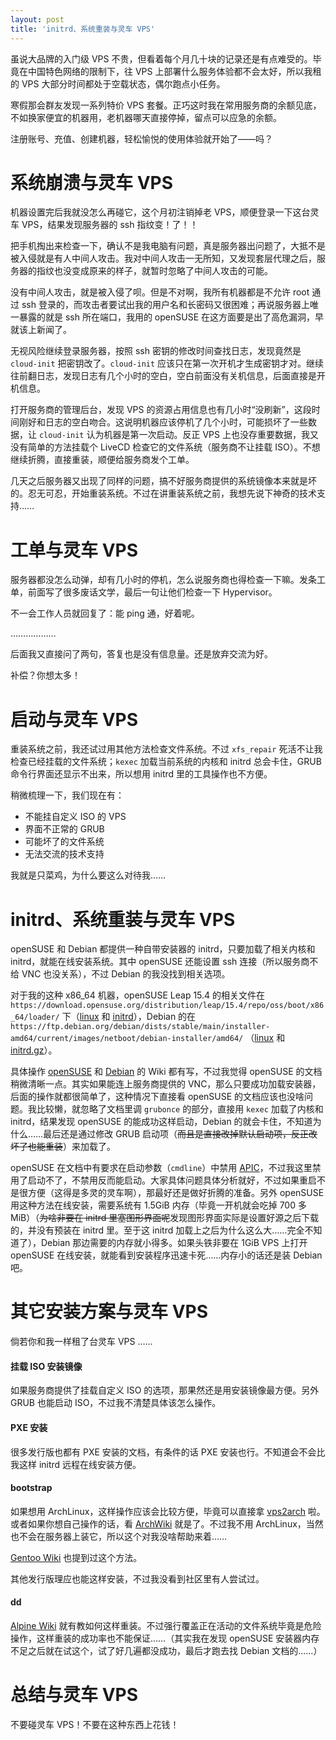 ```yaml
---
layout: post
title: 'initrd、系统重装与灵车 VPS'
---
```

虽说大品牌的入门级 VPS 不贵，但看着每个月几十块的记录还是有点难受的。毕竟在中国特色网络的限制下，往 VPS 上部署什么服务体验都不会太好，所以我租的 VPS 大部分时间都处于空载状态，偶尔跑点小任务。

寒假那会群友发现一系列特价 VPS 套餐。正巧这时我在常用服务商的余额见底，不如换家便宜的机器用，老机器哪天直接停掉，留点可以应急的余额。

注册账号、充值、创建机器，轻松愉悦的使用体验就开始了——吗？

# 系统崩溃与灵车 VPS

机器设置完后我就没怎么再碰它，这个月初注销掉老 VPS，顺便登录一下这台灵车 VPS，结果发现服务器的 ssh 指纹变！了！！

把手机掏出来检查一下，确认不是我电脑有问题，真是服务器出问题了，大抵不是被入侵就是有人中间人攻击。我对中间人攻击一无所知，又发现套层代理之后，服务器的指纹也没变成原来的样子，就暂时忽略了中间人攻击的可能。

没有中间人攻击，就是被入侵了呗。但是不对啊，我所有机器都是不允许 root 通过 ssh 登录的，而攻击者要试出我的用户名和长密码又很困难；再说服务器上唯一暴露的就是 ssh 所在端口，我用的 openSUSE 在这方面要是出了高危漏洞，早就该上新闻了。

无视风险继续登录服务器，按照 ssh 密钥的修改时间查找日志，发现竟然是 `cloud-init` 把密钥改了。`cloud-init` 应该只在第一次开机才生成密钥才对。继续往前翻日志，发现日志有几个小时的空白，空白前面没有关机信息，后面直接是开机信息。

打开服务商的管理后台，发现 VPS 的资源占用信息也有几小时“没刷新”，这段时间刚好和日志的空白吻合。这说明机器应该停机了几个小时，可能损坏了一些数据，让 `cloud-init` 认为机器是第一次启动。反正 VPS 上也没存重要数据，我又没有简单的方法挂载个 LiveCD 检查它的文件系统（服务商不让挂载 ISO）。不想继续折腾，直接重装，顺便给服务商发个工单。

几天之后服务器又出现了同样的问题，搞不好服务商提供的系统镜像本来就是坏的。忍无可忍，开始重装系统。不过在讲重装系统之前，我想先说下神奇的技术支持……

# 工单与灵车 VPS

服务器都没怎么动弹，却有几小时的停机，怎么说服务商也得检查一下嘛。发条工单，前面写了很多废话文学，最后一句让他们检查一下 Hypervisor。

不一会工作人员就回复了：能 ping 通，好着呢。

………………


后面我又直接问了两句，答复也是没有信息量。还是放弃交流为好。

补偿？你想太多！

# 启动与灵车 VPS

重装系统之前，我还试过用其他方法检查文件系统。不过 `xfs_repair` 死活不让我检查已经挂载的文件系统；`kexec` 加载当前系统的内核和 initrd 总会卡住，GRUB 命令行界面还显示不出来，所以想用 initrd 里的工具操作也不方便。

稍微梳理一下，我们现在有：

- 不能挂自定义 ISO 的 VPS
- 界面不正常的 GRUB
- 可能坏了的文件系统
- 无法交流的技术支持

我就是只菜鸡，为什么要这么对待我……

# initrd、系统重装与灵车 VPS

openSUSE 和 Debian 都提供一种自带安装器的 initrd，只要加载了相关内核和 initrd，就能在线安装系统。其中 openSUSE 还能设置 ssh 连接（所以服务商不给 VNC 也没关系），不过 Debian 的我没找到相关选项。

对于我的这种 x86_64 机器，openSUSE Leap 15.4 的相关文件在 `https://download.opensuse.org/distribution/leap/15.4/repo/oss/boot/x86_64/loader/` 下（[linux](https://download.opensuse.org/distribution/leap/15.4/repo/oss/boot/x86_64/loader/linux) 和 [initrd](https://download.opensuse.org/distribution/leap/15.4/repo/oss/boot/x86_64/loader/initrd)），Debian 的在 `https://ftp.debian.org/debian/dists/stable/main/installer-amd64/current/images/netboot/debian-installer/amd64/` （[linux](https://ftp.debian.org/debian/dists/stable/main/installer-amd64/current/images/netboot/debian-installer/amd64/linux) 和 [initrd.gz](https://ftp.debian.org/debian/dists/stable/main/installer-amd64/current/images/netboot/debian-installer/amd64/initrd.gz)）。

具体操作 [openSUSE](https://en.opensuse.org/SDB:Remote_installation) 和 [Debian](https://wiki.debian.org/DebianInstaller/NetworkConsole) 的 Wiki 都有写，不过我觉得 openSUSE 的文档稍微清晰一点。其实如果能连上服务商提供的 VNC，那么只要成功加载安装器，后面的操作就都很简单了，这种情况下直接看 openSUSE 的文档应该也没啥问题。我比较懒，就忽略了文档里调 `grubonce` 的部分，直接用 `kexec` 加载了内核和 initrd，结果发现 openSUSE 的能成功这样启动，Debian 的就会卡住，不知道为什么……最后还是通过修改 GRUB 启动项（~~而且是直接改掉默认启动项，反正改坏了也能重装~~）来加载了。

openSUSE 在文档中有要求在启动参数（`cmdline`）中禁用 [APIC](https://en.wikipedia.org/wiki/Advanced_Programmable_Interrupt_Controller)，不过我这里禁用了启动不了，不禁用反而能启动。大家具体问题具体分析就好，不过如果重启不是很方便（这得是多灵的灵车啊），那最好还是做好折腾的准备。另外 openSUSE 用这种方法在线安装，需要系统有 1.5GiB 内存（毕竟一开机就会吃掉 700 多 MiB）（~~为啥非要在 initrd 里塞图形界面呢~~发现图形界面实际是设置好源之后下载的，并没有预装在 initrd 里。至于这 initrd 加载上之后为什么这么大……完全不知道了），Debian 那边需要的内存就小得多。如果头铁非要在 1GiB VPS 上打开 openSUSE 在线安装，就能看到安装程序迅速卡死……内存小的话还是装 Debian 吧。

# 其它安装方案与灵车 VPS

倘若你和我一样租了台灵车 VPS ……

#### 挂载 ISO 安装镜像

如果服务商提供了挂载自定义 ISO 的选项，那果然还是用安装镜像最方便。另外 GRUB 也能启动 ISO，不过我不清楚具体该怎么操作。

#### PXE 安装

很多发行版也都有 PXE 安装的文档，有条件的话 PXE 安装也行。不知道会不会比我这样 initrd 远程在线安装方便。

#### bootstrap

如果想用 ArchLinux，这样操作应该会比较方便，毕竟可以直接拿 [vps2arch](https://gitlab.com/drizzt/vps2arch) 啦。或者如果你想自己操作的话，看 [ArchWiki](https://wiki.archlinux.org/title/Install_Arch_Linux_from_existing_Linux) 就是了。不过我不用 ArchLinux，当然也不会在服务器上装它，所以这个对我没啥帮助来着……

[Gentoo Wiki](https://wiki.gentoo.org/wiki/Installation_alternatives#Installing_Gentoo_from_an_existing_Linux_distribution) 也提到过这个方法。

其他发行版理应也能这样安装，不过我没看到社区里有人尝试过。

#### dd

[Alpine Wiki](https://wiki.alpinelinux.org/wiki/Replacing_non-Alpine_Linux_with_Alpine_remotely) 就有教如何这样重装。不过强行覆盖正在活动的文件系统毕竟是危险操作，这样重装的成功率也不能保证……（其实我在发现 openSUSE 安装器内存不足之后就在试这个，试了好几遍都没成功，最后才跑去找 Debian 文档的……）

# 总结与灵车 VPS

不要碰灵车 VPS！不要在这种东西上花钱！
